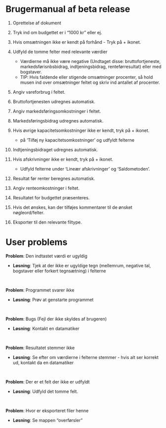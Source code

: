# Brugermanual af beta release
1. Oprettelse af dokument

2. Tryk ind om budgettet er i “1000 kr” eller ej.

3. Hvis omsætningen ikke er kendt på forhånd - Tryk på + ikonet.

4. Udfyld de tomme felter med relevante værdier
   * Værdierne må ikke være negative (Undtaget disse: bruttofortjeneste, markedsførisnbsbidrag, indtjeningsbidrag, renteførresultat) eller med bogstaver.
   * TIP: Hvis faldende eller stigende omsætninger procenter, så hold musen ind over omsætninger feltet og skriv ind antallet af procenter.

5. Angiv vareforbrug i feltet.

6. Bruttofortjenesten udregnes automatisk. 

7. Angiv markedsføringsomkostninger i feltet.

8. Markedsføringsbidrag udregnes automatisk.

9. Hvis øvrige kapacitetsomkostninger ikke er kendt, tryk på + ikonet.
    * på ‘Tilføj ny kapacitetsomkostninger’ og udfyldt felterne 

10. Indtjeningsbidraget udregnes automatisk. 

11. Hvis afskrivninger ikke er kendt, tryk på + ikonet.
    * Udfyld felterne under ‘Lineær afskrivninger’ og ‘Saldometoden’.

12. Resultat før renter beregnes automatisk.

15. Angiv renteomkostninger i feltet.

16. Resultatet for budgettet præsenteres. 

17. Hvis det ønskes, kan der tilføjes kommentarer til de ønsket nøgleord/felter. 

18. Eksporter til den relevante filtype.






# User problems

**Problem**: Den indtastet værdi er ugyldig
* **Løsning**: Tjek at der ikke er ugyldige tegn (mellemrum, negative tal, bogstaver eller forkert tegnsætning) i felterne

<br/>

**Problem**: Programmet svarer ikke
* **Løsning**: Prøv at genstarte programmet

<br/>

**Problem**: Bugs (Fejl der ikke skyldes af brugeren)
* **Løsning**: Kontakt en datamatiker

<br/>

**Problem**: Resultatet stemmer ikke 
* **Løsning**: Se efter om værdierne i felterne stemmer - hvis alt ser korrekt ud, kontakt da en datamatiker

<br/>

**Problem**: Der er et felt der ikke er udfyldt
* **Løsning**: Udfyld det tomme felt.

<br/>

**Problem**: Hvor er eksporteret filer henne
* **Løsning**: Se mappen “overførsler”
